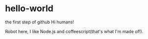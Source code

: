 # hello-world
the first step of github
Hi humans!

Robot here, I like Node.js and coffeescript(that's what I'm made of!).
